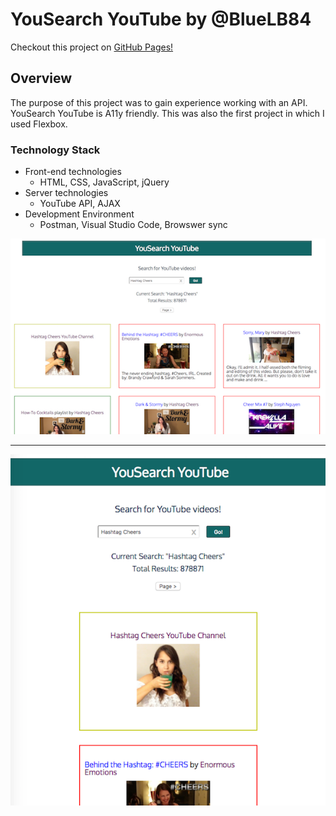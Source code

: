 # YouSearch YouTube by @BlueLB84 #

Checkout this project on [GitHub Pages!](https://bluelb84.github.io/thinkful_tube/ "ThinkfulTube LBV (Flex)")

## Overview ##
The purpose of this project was to gain experience working with an API.  YouSearch YouTube is A11y friendly.  This was also the first project in which I used Flexbox. 


### Technology Stack ###
*  Front-end technologies
    +  HTML, CSS, JavaScript, jQuery
*  Server technologies
    +  YouTube API, AJAX
*  Development Environment
    +  Postman, Visual Studio Code, Browswer sync

![YouSearch YouTube Desktop](/images/YouSearch_YouTube_desktop.png "YouSearch YouTube Desktop")
* * *
![YouSearch YouTube Mobile](/images/YouSearch_YouTube_mobile.png "YouSearch YouTube Mobile")



